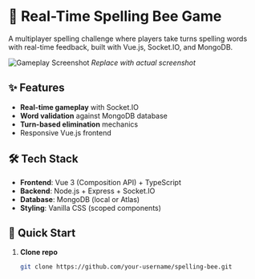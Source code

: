# 🐝 Real-Time Spelling Bee Game

A multiplayer spelling challenge where players take turns spelling words with real-time feedback, built with Vue.js, Socket.IO, and MongoDB.

![Gameplay Screenshot](./screenshot.png) *Replace with actual screenshot*

## ✨ Features
- **Real-time gameplay** with Socket.IO
- **Word validation** against MongoDB database
- **Turn-based elimination** mechanics
- Responsive Vue.js frontend

## 🛠️ Tech Stack
- **Frontend**: Vue 3 (Composition API) + TypeScript
- **Backend**: Node.js + Express + Socket.IO
- **Database**: MongoDB (local or Atlas)
- **Styling**: Vanilla CSS (scoped components)

## 🚀 Quick Start
1. **Clone repo**  
   ```bash
   git clone https://github.com/your-username/spelling-bee.git
